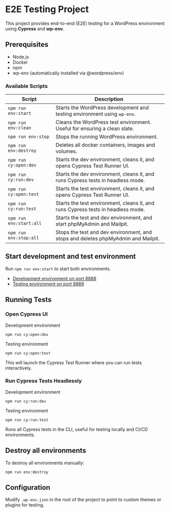# E2E Testing Project

This project provides end-to-end (E2E) testing for a WordPress environment using **Cypress** and **wp-env**.

## Prerequisites

- Node.js
- Docker
- npm
- wp-env (automatically installed via @wordpress/env)

### Available Scripts

| Script                    | Description                                                                       |
| ------------------------- | --------------------------------------------------------------------------------- |
| `npm run env:start`       | Starts the WordPress development and testing environment using `wp-env`.          |
| `npm run env:clean`       | Cleans the WordPress test environment. Useful for ensuring a clean slate.         |
| `npm run env:stop`        | Stops the running WordPress environment.                                          |
| `npm run env:destroy`     | Deletes all docker containers, images and volumes.                                |
| `npm run cy:open:dev`     | Starts the dev environment, cleans it, and opens Cypress Test Runner UI.          |
| `npm run cy:run:dev`      | Starts the dev environment, cleans it, and runs Cypress tests in headless mode.   |
| `npm run cy:open:test`    | Starts the test environment, cleans it, and opens Cypress Test Runner UI.         |
| `npm run cy:run:test`     | Starts the test environment, cleans it, and runs Cypress tests in headless mode.  |
| `npm run env:start:all`   | Starts the test and dev environment, and start phpMyAdmin and Mailpit.            |
| `npm run env:stop:all`    | Stops the test and dev environment, and stops and deletes phpMyAdmin and Mailpit. |

## Start development and test environment

Run `npm run env:start` to start both environments.

- [Development environment on port 8888](http://localhost:8888)
- [Testing environment on port 8889](http://localhost:8889)

## Running Tests

### Open Cypress UI

Development environment
```
npm run cy:open:dev
```

Testing environment
```
npm run cy:open:test
```

This will launch the Cypress Test Runner where you can run tests interactively.

### Run Cypress Tests Headlessly

Development environment
```
npm run cy:run:dev
```

Testing environment
```
npm run cy:run:test
```

Runs all Cypress tests in the CLI, useful for testing locally and CI/CD environments.

## Destroy all environments

To destroy all environments manually:
```
npm run env:destroy
```

## Configuration

Modify `.wp-env.json` in the root of the project to point to custom themes or plugins for testing.
